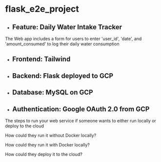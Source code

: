 # flask_e2e_project

- ## Feature: Daily Water Intake Tracker

The Web app includes a form for users to enter 'user_id', 'date', and 'amount_consumed' to log their daily water consumption

- ## Frontend: Tailwind

- ## Backend: Flask deployed to GCP

- ## Database: MySQL on GCP

- ## Authentication: Google OAuth 2.0 from GCP

The steps to run your web service if someone wants to either run locally or deploy to the cloud

How could they run it without Docker locally?

How could they run it with Docker locally?

How could they deploy it to the cloud?


